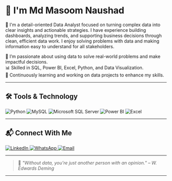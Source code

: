# 👋 I'm Md Masoom Naushad

🎯 I'm a detail-oriented Data Analyst focused on turning complex data into clear insights and actionable strategies. I have experience building dashboards, analyzing trends, and supporting business decisions through clean, efficient data work. I enjoy solving problems with data and making information easy to understand for all stakeholders.

🎯 I’m passionate about using data to solve real-world problems and make impactful decisions.  
📊 Skilled in SQL, Power BI, Excel, Python, and Data Visualization.  
🧠 Continuously learning and working on data projects to enhance my skills.

---

## 🛠️ Tools & Technology

<p align="left">
  <img src="https://img.icons8.com/color/48/000000/python.png" alt="Python" title="Python"/>
  <img src="https://img.icons8.com/ios-filled/50/4479A1/mysql-logo.png" alt="MySQL" title="MySQL"/>
  <img src="https://img.icons8.com/color/48/000000/microsoft-sql-server.png" alt="Microsoft SQL Server" title="Microsoft SQL Server"/>
  <img src="https://img.icons8.com/color/48/000000/power-bi.png" alt="Power BI" title="Power BI"/>
  <img src="https://img.icons8.com/color/48/000000/microsoft-excel-2019--v1.png" alt="Excel" title="Excel"/>
</p>

---

## 📬 Connect With Me

<p align="left">

  
  <a href="http://www.linkedin.com/in/md-masoom-naushad/" target="_blank">
    <img src="https://img.icons8.com/color/48/000000/linkedin.png" alt="LinkedIn" title="LinkedIn"/>
  </a>

  
  <a href="https://wa.me/917858809945" target="_blank">
    <img src="https://img.icons8.com/color/48/000000/whatsapp--v1.png" alt="WhatsApp" title="WhatsApp"/>
  </a>


  <a href="mailto:masoomsyed107@gmail.com" target="_blank">
    <img src="https://img.icons8.com/color/48/000000/gmail-new.png" alt="Email" title="Email"/>
  </a>
  
</p>

---

> 🧠 *"Without data, you're just another person with an opinion." – W. Edwards Deming*


---
<!-- Email --> 

<!-- WhatsApp -->

<!-- LinkedIn -->


